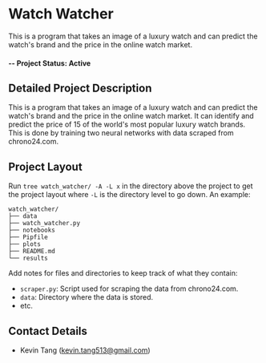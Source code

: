 # Watch Watcher
This is a program that takes an image of a luxury watch and can predict the watch's brand and the price in the online watch market.

#### -- Project Status: Active

## Detailed Project Description
This is a program that takes an image of a luxury watch and can predict the watch's brand and the price in the online watch market. It can identify and predict the price of 15 of the world's most popular luxury watch brands. This is done by training two neural networks with data scraped from chrono24.com.

## Project Layout

Run `tree watch_watcher/ -A -L x` in the directory above the project to get the project layout where `-L` is the directory level to go down. An example: 
```
watch_watcher/
├── data
├── watch_watcher.py
├── notebooks
├── Pipfile
├── plots
├── README.md
└── results
```

Add notes for files and directories to keep track of what they contain:
 - `scraper.py`: Script used for scraping the data from chrono24.com.
 - `data`: Directory where the data is stored.
 - etc.

## Contact Details
* Kevin Tang (kevin.tang513@gmail.com)

<!--

Template Notes: 
 - Markdown documentation and cheatsheets:
   - https://www.markdownguide.org/cheat-sheet/
   - https://github.com/adam-p/markdown-here/wiki/Markdown-Cheatsheet

-->
